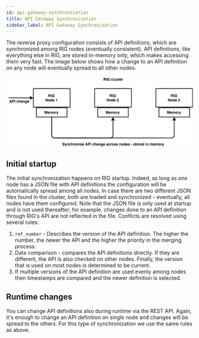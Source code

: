```yaml
---
id: api-gateway-synchronization
title: API Gateway Synchronization
sidebar_label: API Gateway Synchronization
---
```


The reverse proxy configuration consists of API definitions, which are synchronized among RIG nodes (eventually consistent). API definitions, like everything else in RIG, are stored in-memory only, which makes accessing them very fast. The image below shows how a change to an API definition on any node will eventually spread to all other nodes.

![api-gateway-synchronization](assets/api-gateway-synchronization.png)

## Initial startup

The initial synchronization happens on RIG startup. Indeed, as long as one node has a JSON file with API definitions the configuration will be automatically spread among all nodes. In case there are two different JSON files found in the cluster, both are loaded and synchronized - eventually, all nodes have them configured. Note that the JSON file is only used at startup and is not used thereafter; for example, changes done to an API definition through RIG's API are not reflected in the file. Conflicts are resolved using several rules:

1. `ref_number` - Describes the version of the API definition. The higher the number, the newer the API and the higher the priority in the merging process.
1. Data comparison - compares the API definitions directly. If they are different, the API is also checked on other nodes. Finally, the version that is used on most nodes is determined to be current.
1. If multiple versions of the API definition are used evenly among nodes then timestamps are compared and the newer definition is selected.

## Runtime changes

You can change API definitions also during runtime via the REST API. Again, it's enough to change an API definition on single node and changes will be spread to the others. For this type of synchronization we use the same rules as above.
